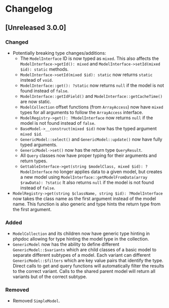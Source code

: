 # Changelog

## [Unreleased 3.0.0]

### Changed
- Potentially breaking type changes/additions:
    - The `ModelInterface` ID is now typed as `mixed`. This also affects the
      `ModelInterface->getId(): mixed` and `ModelInterface->setId(mixed $id): static` methods.
    - `ModelInterface->setId(mixed $id): static` now returns `static` instead of `void`.
    - `ModelInterface::get(): ?static` now returns `null` if the model is not found 
       instead of `false`.
    - `ModelInterface::getIdField()` and `ModelInterface::getCacheTime()` are now static.
    - `ModelCollection` offset functions (from `ArrayAccess`) now have `mixed` types for all 
      arguments to follow the `ArrayAccess` interface.
    - `ModelRegistry->get(): ?ModelInterface` now returns `null` if the model is not found 
       instead of `false`.
    - `BaseModel->__construct(mixed $id)` now has the typed argument `mixed $id`.
    - `GenericModel::select()` and `GenericModel::update()` now have fully typed arguments.
    - `GenericModel->set()` now has the return type `QueryResult`.
    - All `Query` classes now have proper typing for their arguments and return types.
    - `GettableInterface->get(string $modelClass, mixed $id): ?ModelInterface` no longer applies
      data to a given model, but creates a new model using `ModelInterface::getModelFromData(array $rawData): ?static`
      It also returns `null` if the model is not found instead of `false`.
- `ModelRegistry->get(string $className, string $id): ?ModelInterface` now takes the class name
  as the first argument instead of the model name. This function is also generic and type hints
  the return type from the first argument.
  
### Added
- `ModelCollection` and its children now have generic type hinting in phpdoc allowing for type
  hinting the model type in the collection.
- `GenericModel` now has the ability to define different `GenericModel::$variants` which are child
  classes of a basic model to separate different subtypes of a model. Each variant can different 
  `GenericModel::$filters` which are key value pairs that identify the type. Direct calls to get and 
  query functions will automatically filter the results to the correct variant. Calls to the shared
  parent model will return all variants but of the correct subtype.

### Removed
- Removed `SimpleModel`.
